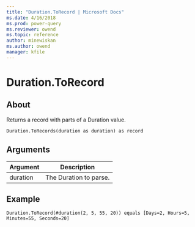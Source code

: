 ```yaml
---
title: "Duration.ToRecord | Microsoft Docs"
ms.date: 4/16/2018
ms.prod: power-query
ms.reviewer: owend
ms.topic: reference
author: minewiskan
ms.author: owend
manager: kfile
---
```

# Duration.ToRecord

  
## About  
Returns a record with parts of a Duration value.  
  
```  
Duration.ToRecords(duration as duration) as record  
```  
  
## Arguments  
  
|Argument|Description|  
|------------|---------------|  
|duration|The Duration to parse.|  
  
## Example  
  
```  
Duration.ToRecord(#duration(2, 5, 55, 20)) equals [Days=2, Hours=5, Minutes=55, Seconds=20]  
```  
